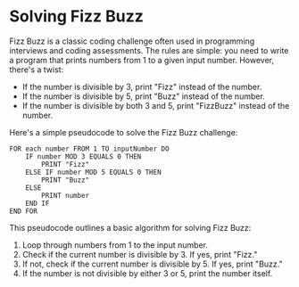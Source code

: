 # Solving Fizz Buzz

Fizz Buzz is a classic coding challenge often used in programming interviews and coding assessments. The rules are simple: you need to write a program that prints numbers from 1 to a given input number. However, there's a twist:

- If the number is divisible by 3, print "Fizz" instead of the number.
- If the number is divisible by 5, print "Buzz" instead of the number.
- If the number is divisible by both 3 and 5, print "FizzBuzz" instead of the number.

Here's a simple pseudocode to solve the Fizz Buzz challenge:

```plaintext
FOR each number FROM 1 TO inputNumber DO
    IF number MOD 3 EQUALS 0 THEN
        PRINT "Fizz"
    ELSE IF number MOD 5 EQUALS 0 THEN
        PRINT "Buzz"
    ELSE
        PRINT number
    END IF
END FOR
```

This pseudocode outlines a basic algorithm for solving Fizz Buzz:

1. Loop through numbers from 1 to the input number.
2. Check if the current number is divisible by 3. If yes, print "Fizz."
3. If not, check if the current number is divisible by 5. If yes, print "Buzz."
4. If the number is not divisible by either 3 or 5, print the number itself.